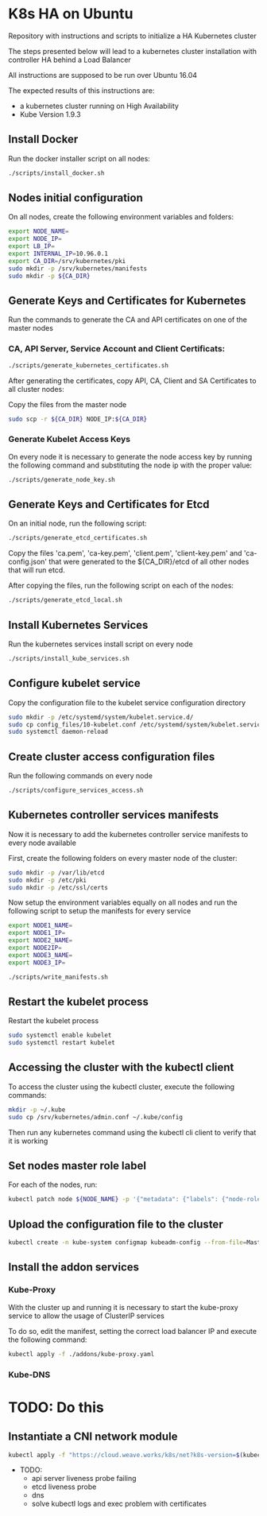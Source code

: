 # K8s HA on Ubuntu


Repository with instructions and scripts to initialize a HA Kubernetes cluster

The steps presented below will lead to a kubernetes cluster installation with controller HA behind a Load Balancer

All instructions are supposed to be run over Ubuntu 16.04

The expected results of this instructions are:

 * a kubernetes cluster running on High Availability
 * Kube Version 1.9.3

## Install Docker

Run the docker installer script on all nodes:

```bash
./scripts/install_docker.sh
```

## Nodes initial configuration

On all nodes, create the following environment variables and folders:

```bash
export NODE_NAME=
export NODE_IP=
export LB_IP=
export INTERNAL_IP=10.96.0.1
export CA_DIR=/srv/kubernetes/pki
sudo mkdir -p /srv/kubernetes/manifests
sudo mkdir -p ${CA_DIR} 
```

## Generate Keys and Certificates for Kubernetes

Run the commands to generate the CA and API certificates on one of the master nodes

### CA, API Server, Service Account and Client Certificats:

```bash
./scripts/generate_kubernetes_certificates.sh
```

After generating the certificates, copy API, CA, Client and SA Certificates to all cluster nodes:

Copy the files from the master node

```bash
sudo scp -r ${CA_DIR} NODE_IP:${CA_DIR}
```

### Generate Kubelet Access Keys

On every node it is necessary to generate the node access key by running the following command and substituting the node ip with the proper value:

```bash
./scripts/generate_node_key.sh
```
 
## Generate Keys and Certificates for Etcd

On an initial node, run the following script:

```bash
./scripts/generate_etcd_certificates.sh
```

Copy the files 'ca.pem', 'ca-key.pem', 'client.pem', 'client-key.pem' and 'ca-config.json' that were generated to the ${CA_DIR}/etcd of all other nodes that will run etcd.

After copying the files, run the following script on each of the nodes:

```bash
./scripts/generate_etcd_local.sh
```


## Install Kubernetes Services

Run the kubernetes services install script on every node

```bash
./scripts/install_kube_services.sh
```

## Configure kubelet service

Copy the configuration file to the kubelet service configuration directory

```bash
sudo mkdir -p /etc/systemd/system/kubelet.service.d/
sudo cp config_files/10-kubelet.conf /etc/systemd/system/kubelet.service.d/
sudo systemctl daemon-reload
```

## Create cluster access configuration files

Run the following commands on every node

```bash
./scripts/configure_services_access.sh
```

## Kubernetes controller services manifests

Now it is necessary to add the kubernetes controller service manifests to every node available

First, create the following folders on every master node of the cluster:

```bash
sudo mkdir -p /var/lib/etcd
sudo mkdir -p /etc/pki
sudo mkdir -p /etc/ssl/certs
```

Now setup the environment variables equally on all nodes and run the following script to setup the manifests for every service

```bash
export NODE1_NAME=
export NODE1_IP=
export NODE2_NAME=
export NODE2IP=
export NODE3_NAME=
export NODE3_IP=

./scripts/write_manifests.sh
```

## Restart the kubelet process

Restart the kubelet process

```bash
sudo systemctl enable kubelet
sudo systemctl restart kubelet
```

## Accessing the cluster with the kubectl client

To access the cluster using the kubectl cluster, execute the following commands:

```bash
mkdir -p ~/.kube
sudo cp /srv/kubernetes/admin.conf ~/.kube/config
```

Then run any kubernetes command using the kubectl cli client to verify that it is working

## Set nodes master role label


For each of the nodes, run:
```bash
kubectl patch node ${NODE_NAME} -p '{"metadata": {"labels": {"node-role.kubernetes.io/master": ""}}}'
```
## Upload the configuration file to the cluster

```bash
kubectl create -n kube-system configmap kubeadm-config --from-file=MasterConfiguration=/srv/kubernetes/admin.conf
```
## Install the addon services

### Kube-Proxy

With the cluster up and running it is necessary to start the kube-proxy service to allow the usage of ClusterIP services

To do so, edit the manifest, setting the correct load balancer IP and execute the following command:

```bash
kubectl apply -f ./addons/kube-proxy.yaml
```

### Kube-DNS
# TODO: Do this

## Instantiate a CNI network module

```bash
kubectl apply -f "https://cloud.weave.works/k8s/net?k8s-version=$(kubectl version | base64 | tr -d '\n')"
```

* TODO:
  * api server liveness probe failing
  * etcd liveness probe
  * dns
  * solve kubectl logs and exec problem with certificates
